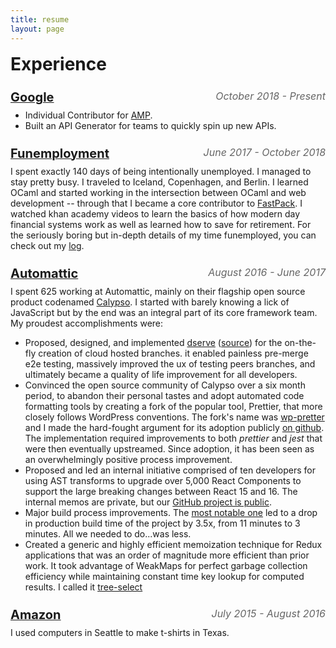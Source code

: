 ```yaml
---
title: resume
layout: page
---
```


<style>
  .company {
    margin-top: 16px;
    font-size: 1.25rem;
  }

  .company-date {
    float: right;
    color: rgb(0, 0, 0, 0.6);
    font-size: 1rem;
    font-weight: normal;
    font-style: italic;
  }

  #experience {
    margin-top: 16px;
    margin-bottom: 0;
  }

  .content {
    font-size: 16px;
    margin: 0 auto;
    line-height: 1.5;
  }

  footer {
    border-top: black solid 1px;
    height: 50px;
    margin-top: 20px;
    padding-top: 5px;
  }

  .content a {
    color: black;
    text-decoration: none;
  }

  a:hover {
    transition: 0.3s;
    text-decoration: underline;
  }

  .content p a,
  .content ul a {
    text-decoration: underline;
  }

  h2 {
    font-size: 1.75rem;
  }
  h3 {
    margin-top: 24px;
    margin-bottom: 0;
  }

  ul, p {
    margin-top: 8px;
  }

  @media only screen and (max-width: 600px) {
    /* hacky standin for company lines*/
    h3 {
      display: flex;
      flex-direction: column;
    }
    br {display: none;}
  }
</style>

## Experience

### [<span class="company">Google</span>](https://google.com) <span class="company-date">October 2018 - Present</span> <br/>

- Individual Contributor for [AMP](https://amp.dev).
- Built an API Generator for teams to quickly spin up new APIs.

### [<span class="company">Funemployment</span>](/log) <span class="company-date">June 2017 - October 2018 </span><br/>

I spent exactly 140 days of being intentionally unemployed. I managed to stay pretty busy. I traveled to Iceland, Copenhagen, and Berlin. I learned OCaml and started working in the intersection between OCaml and web development -- through that I became a core contributor to [FastPack](https://github.com/fastpack/fastpack). I watched khan academy videos to learn the basics of how modern day financial systems work as well as learned how to save for retirement. For the seriously boring but in-depth details of my time funemployed, you can check out my [log](/log).

### [<span class="company">Automattic</span>](https://automattic.com/) <span class="company-date">August 2016 - June 2017</span><br/>

I spent 625 working at Automattic, mainly on their flagship open source product codenamed [Calypso](https://github.com/Automattic/wp-calypso). I started with barely knowing a lick of JavaScript but by the end was an integral part of its core framework team. My proudest accomplishments were:

- Proposed, designed, and implemented [dserve](https://wp.me/p2gHKz-oiS) ([source](https://github.com/Automattic/dserve)) for the on-the-fly creation of cloud hosted branches. it enabled painless pre-merge e2e testing, massively improved the ux of testing peers branches, and ultimately became a quality of life improvement for all developers.
- Convinced the open source community of Calypso over a six month period, to abandon their personal tastes and adopt automated code formatting tools by creating a fork of the popular tool, Prettier, that more closely follows WordPress conventions. The fork's name was [wp-pretter](https://github.com/Automattic/wp-prettier) and I made the hard-fought argument for its adoption publicly [on github](https://github.com/Automattic/wp-calypso/issues/12260). The implementation required improvements to both _prettier_ and _jest_ that were then eventually upstreamed. Since adoption, it has been seen as an overwhelmingly positive process improvement.
- Proposed and led an internal initiative comprised of ten developers for using AST transforms to upgrade over 5,000 React Components to support the large breaking changes between React 15 and 16. The internal memos are private, but our [GitHub project is public](https://github.com/Automattic/wp-calypso/projects/49).
- Major build process improvements. The [most notable one](https://github.com/Automattic/wp-calypso/pull/11352) led to a drop in production build time of the project by 3.5x, from 11 minutes to 3 minutes. All we needed to do...was less.
- Created a generic and highly efficient memoization technique for Redux applications that was an order of magnitude more efficient than prior work. It took advantage of WeakMaps for perfect garbage collection efficiency while maintaining constant time key lookup for computed results. I called it [tree-select](https://github.com/Automattic/wp-calypso/pull/20547)

### [<span class="company">Amazon</span>](http://amazon.com) <span class="company-date">July 2015 - August 2016</span> <br/>

I used computers in Seattle to make t-shirts in Texas.
